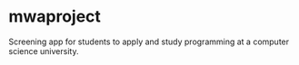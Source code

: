 # mwaproject
 Screening app for students to apply and study programming at a computer science university.
